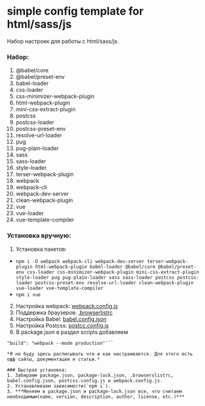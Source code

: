 # simple config template for html/sass/js

Набор настроек для работы с html/sass/js.

### Набор:
1. @babel/core
2. @babel/preset-env
3. babel-loader
4. css-loader
5. css-minimizer-webpack-plugin
6. html-webpack-plugin
7. mini-css-extract-plugin
8. postcss
9. postcss-loader
10. postcss-preset-env
11. resolve-url-loader
12. pug
13. pug-plain-loader
14. sass
15. sass-loader
16. style-loader
17. terser-webpack-plugin
18. webpack
19. webpack-cli
20. webpack-dev-server
21. clean-webpack-plugin
22. vue
23. vue-loader
24. vue-template-compiler

### Установка вручную:
1. Установка пакетов:
* `npm i -D webpack webpack-cli webpack-dev-server terser-webpack-plugin html-webpack-plugin babel-loader @babel/core @babel/preset-env css-loader css-minimizer-webpack-plugin mini-css-extract-plugin style-loader pug pug-plain-loader sass sass-loader postcss postcss-loader postcss-preset-env resolve-url-loader clean-webpack-plugin vue-loader vue-template-compiler`
* `npm i vue`
2. Настройка webpack: [webpack.config.js](./webpack.config.js)
3. Поддержка браузеров: [.browserlistrc](./.browserlistrc)
4. Настройка Babel: [babel.config.json](./babel.config.json)
5. Настройка Postcss: [postcc.config.js](./postcc.config.js)
6. В package.json в раздел scripts добавляем
```"dev": "webpack serve --mode development",
"build": "webpack --mode production"```

*Я не буду здесь расписывать что и как настраивается. Для этого есть офф сайты, документации и статьи.*

### Быстрая установка:
1. Забираем package.json, package-lock.json, .browserslistrc, babel.config.json, postcss.config.js и webpack.config.js.
2. Устанавливаем зависимости(`npm i`).
3. ***Меняем в package.json и package-lock.json все, что считаем необходимым(name, version, description, author, license, etc.)***

